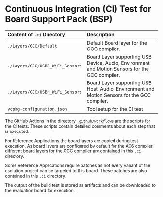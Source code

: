 # Continuous Integration (CI) Test for Board Support Pack (BSP)

Content of `.ci` Directory      | Description
:-------------------------------|:-----------------
`./Layers/GCC/Default`          | Default Board layer for the GCC compiler.
`./Layers/GCC/USBD_WiFi_Sensors`| Board Layer supporting USB Device, Audio, Environment and Motion Sensors for the GCC compiler.
`./Layers/GCC/USBH_WiFi_Sensors`| Board Layer supporting USB Host,   Audio, Environment and Motion Sensors for the GCC compiler.
`vcpkg-configuration.json`      | Tool setup for the CI test

The [GitHub Actions](https://github.com/Open-CMSIS-Pack/ST_B-U585I-IOT02A_BSP/tree/main/README.md#github-actions) in the directory [`.github/workflows`](https://github.com/Open-CMSIS-Pack/ST_B-U585I-IOT02A_BSP/tree/main/.github/workflows) are the scripts for the CI tests. These scripts contain detailed comments about each step that is executed.

For Reference Applications the board layers are copied during test execution. As board layers are configured by default for the AC6 compiler, different board layers for the GCC compiler are contained in this `.ci` directory.

Some Reference Applications require patches as not every variant of the csolution project can be targeted to this board. These patches are also contained in this `.ci` directory.

The output of the build test is stored as artifacts and can be downloaded to the evaluation board for execution.
